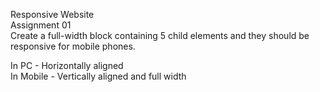 Responsive Website <br>
Assignment 01 <br>
Create a full-width block containing 5 child elements and they should be responsive for mobile phones.<br>

In PC - Horizontally aligned <br>
In Mobile - Vertically aligned and full width <br>
